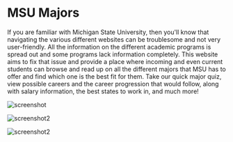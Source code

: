 # MSU Majors
 
If you are familiar with Michigan State University, then you'll know that navigating the various different websites can be troublesome and not very user-friendly. All the information on the different academic programs is spread out and some programs lack information completely. This website aims to fix that issue and provide a place where incoming and even current students can browse and read up on all the different majors that MSU has to offer and find which one is the best fit for them. Take our quick major quiz, view possible careers and the career progression that would follow, along with salary information, the best states to work in, and much more!

![screenshot](https://user-images.githubusercontent.com/40510223/126583861-69f88763-c94b-4907-b4f7-04027f014b09.png)

![screenshot2](https://user-images.githubusercontent.com/40510223/126583865-32472baf-c9d7-4815-8e0e-6b0d58908cc1.png)

![screenshot2](https://user-images.githubusercontent.com/40510223/126054133-4855cc9e-4f89-4057-93c0-d1c7afc4148e.png)
